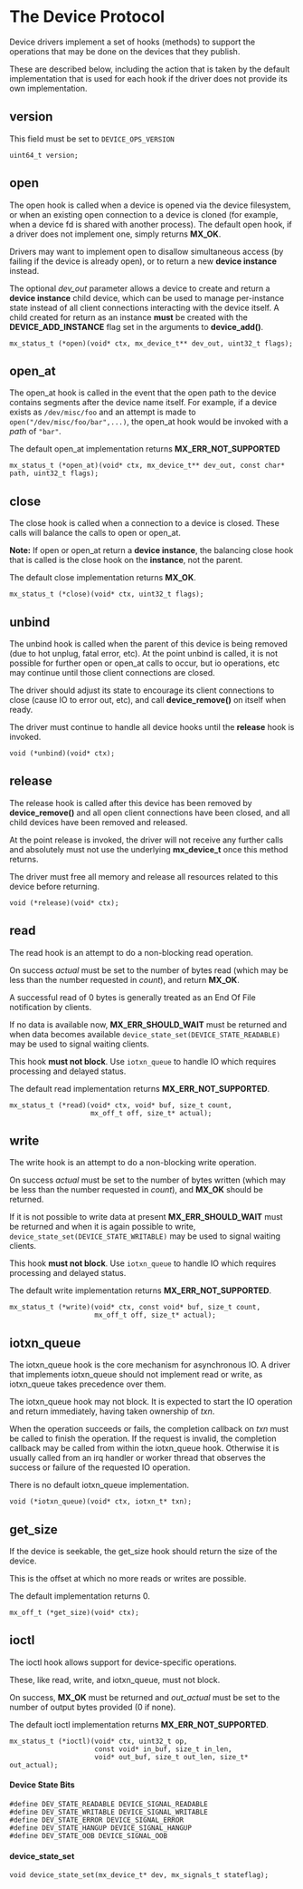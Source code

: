 
# The Device Protocol

Device drivers implement a set of hooks (methods) to support the
operations that may be done on the devices that they publish.

These are described below, including the action that is taken
by the default implementation that is used for each hook if the
driver does not provide its own implementation.

## version
This field must be set to `DEVICE_OPS_VERSION`
```
uint64_t version;
```

## open

The open hook is called when a device is opened via the device filesystem,
or when an existing open connection to a device is cloned (for example,
when a device fd is shared with another process).  The default open hook,
if a driver does not implement one, simply returns **MX_OK**.

Drivers may want to implement open to disallow simultaneous access (by
failing if the device is already open), or to return a new **device instance**
instead.

The optional *dev_out* parameter allows a device to create and return a
**device instance** child device, which can be used to manage per-instance
state instead of all client connections interacting with the device itself.
A child created for return as an instance **must** be created with the
**DEVICE_ADD_INSTANCE** flag set in the arguments to **device_add()**.

```
mx_status_t (*open)(void* ctx, mx_device_t** dev_out, uint32_t flags);
```

## open_at
The open_at hook is called in the event that the open path to the device
contains segments after the device name itself.  For example, if a device
exists as `/dev/misc/foo` and an attempt is made to `open("/dev/misc/foo/bar",...)`,
the open_at hook would be invoked with a *path* of `"bar"`.

The default open_at implementation returns **MX_ERR_NOT_SUPPORTED**

```
mx_status_t (*open_at)(void* ctx, mx_device_t** dev_out, const char* path, uint32_t flags);
```

## close
The close hook is called when a connection to a device is closed.  These
calls will balance the calls to open or open_at.

**Note:** If open or open_at return a **device instance**, the balancing close
hook that is called is the close hook on the **instance**, not the parent.

The default close implementation returns **MX_OK**.
```
mx_status_t (*close)(void* ctx, uint32_t flags);
```

## unbind
The unbind hook is called when the parent of this device is being removed (due
to hot unplug, fatal error, etc).  At the point unbind is called, it is not
possible for further open or open_at calls to occur, but io operations, etc
may continue until those client connections are closed.

The driver should adjust its state to encourage its client connections to close
(cause IO to error out, etc), and call **device_remove()** on itself when ready.

The driver must continue to handle all device hooks until the **release** hook
is invoked.

```
void (*unbind)(void* ctx);
```

## release
The release hook is called after this device has been removed by **device_remove()**
and all open client connections have been closed, and all child devices have been
removed and released.

At the point release is invoked, the driver will not receive any further calls
and absolutely must not use the underlying **mx_device_t** once this method
returns.

The driver must free all memory and release all resources related to this device
before returning.
```
void (*release)(void* ctx);
```

## read
The read hook is an attempt to do a non-blocking read operation.

On success *actual* must be set to the number of bytes read (which may be less
than the number requested in *count*), and return **MX_OK**.

A successful read of 0 bytes is generally treated as an End Of File notification
by clients.

If no data is available now, **MX_ERR_SHOULD_WAIT** must be returned and when
data becomes available `device_state_set(DEVICE_STATE_READABLE)` may be used to
signal waiting clients.

This hook **must not block**.  Use `iotxn_queue` to handle IO which
requires processing and delayed status.

The default read implementation returns **MX_ERR_NOT_SUPPORTED**.

```
mx_status_t (*read)(void* ctx, void* buf, size_t count,
                    mx_off_t off, size_t* actual);
```

## write
The write hook is an attempt to do a non-blocking write operation.

On success *actual* must be set to the number of bytes written (which may be
less than the number requested in *count*), and **MX_OK** should be returned.

If it is not possible to write data at present **MX_ERR_SHOULD_WAIT** must
be returned and when it is again possible to write,
`device_state_set(DEVICE_STATE_WRITABLE)` may be used to signal waiting clients.

This hook **must not block**.  Use `iotxn_queue` to handle IO which
requires processing and delayed status.

The default write implementation returns **MX_ERR_NOT_SUPPORTED**.

```
mx_status_t (*write)(void* ctx, const void* buf, size_t count,
                     mx_off_t off, size_t* actual);
```

## iotxn_queue
The iotxn_queue hook is the core mechanism for asynchronous IO.  A driver that
implements iotxn_queue should not implement read or write, as iotxn_queue takes
precedence over them.

The iotxn_queue hook may not block.  It is expected to start the IO operation
and return immediately, having taken ownership of *txn*.

When the operation succeeds or fails, the completion callback on *txn* must be
called to finish the operation.  If the request is invalid, the completion
callback may be called from within the iotxn_queue hook.  Otherwise it is
usually called from an irq handler or worker thread that observes the success
or failure of the requested IO operation.

There is no default iotxn_queue implementation.

```
void (*iotxn_queue)(void* ctx, iotxn_t* txn);
```

## get_size
If the device is seekable, the get_size hook should return the size of the device.

This is the offset at which no more reads or writes are possible.

The default implementation returns 0.
```
mx_off_t (*get_size)(void* ctx);
```

## ioctl
The ioctl hook allows support for device-specific operations.

These, like read, write, and iotxn_queue, must not block.

On success, **MX_OK** must be returned and *out_actual* must be set
to the number of output bytes provided (0 if none).

The default ioctl implementation returns **MX_ERR_NOT_SUPPORTED**.
```
mx_status_t (*ioctl)(void* ctx, uint32_t op,
                     const void* in_buf, size_t in_len,
                     void* out_buf, size_t out_len, size_t* out_actual);
```

#### Device State Bits
```
#define DEV_STATE_READABLE DEVICE_SIGNAL_READABLE
#define DEV_STATE_WRITABLE DEVICE_SIGNAL_WRITABLE
#define DEV_STATE_ERROR DEVICE_SIGNAL_ERROR
#define DEV_STATE_HANGUP DEVICE_SIGNAL_HANGUP
#define DEV_STATE_OOB DEVICE_SIGNAL_OOB
```

#### device_state_set
```
void device_state_set(mx_device_t* dev, mx_signals_t stateflag);
```
